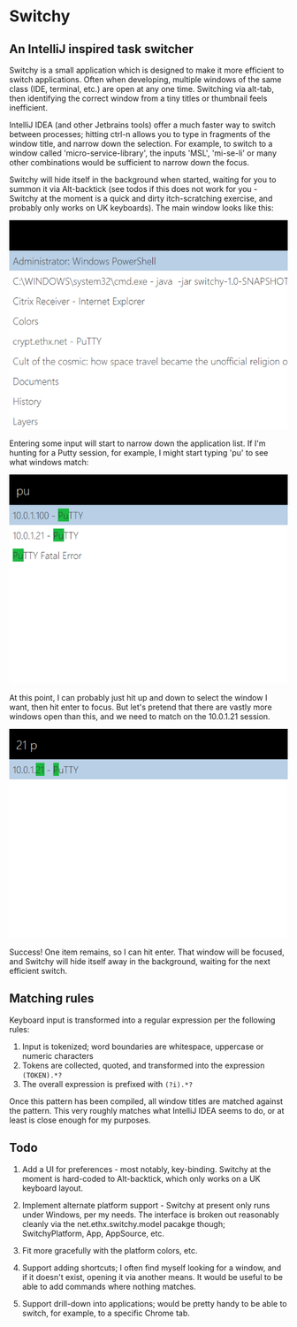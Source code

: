 # Switchy

## An IntelliJ inspired task switcher 
Switchy is a small application which is designed to make it more efficient to switch applications. Often when developing,
multiple windows of the same class (IDE, terminal, etc.) are open at any one time. Switching via alt-tab, then identifying
 the correct window from a tiny titles or thumbnail feels inefficient.

IntelliJ IDEA (and other Jetbrains tools) offer a much faster way to switch between processes; hitting ctrl-n allows you
to type in fragments of the window title, and narrow down the selection. For example, to switch to a window called 
'micro-service-library', the inputs 'MSL', 'mi-se-li' or many other combinations would be sufficient to narrow down the
focus.

Switchy will hide itself in the background when started, waiting for you to summon it via Alt-backtick (see todos if this
does not work for you - Switchy at the moment is a quick and dirty itch-scratching exercise, and probably only works on UK
keyboards). The main window looks like this:

![screenshot 0](/images/switchy_0.png?raw=true "Default list")

Entering some input will start to narrow down the application list. If I'm hunting for a Putty session, for example, I might
start typing 'pu' to see what windows match:

![screenshot 1](/images/switchy_1.png?raw=true "Searching for Putty")

At this point, I can probably just hit up and down to select the window I want, then hit enter to focus. But let's pretend
that there are vastly more windows open than this, and we need to match on the 10.0.1.21 session. 

![screenshot 2](/images/switchy_2.png?raw=true "Identifying a particular session")

Success! One item remains, so I can hit enter. That window will be focused, and Switchy will hide itself away in the 
background, waiting for the next efficient switch. 

## Matching rules

Keyboard input is transformed into a regular expression per the following rules:

1. Input is tokenized; word boundaries are whitespace, uppercase or numeric characters
2. Tokens are collected, quoted, and transformed into the expression `(TOKEN).*?` 
3. The overall expression is prefixed with `(?i).*?` 

Once this pattern has been compiled, all window titles are matched against the pattern. This very roughly matches what 
 IntelliJ IDEA seems to do, or at least is close enough for my purposes.  

## Todo
1. Add a UI for preferences - most notably, key-binding. Switchy at the moment is hard-coded to Alt-backtick, which only
works on a UK keyboard layout. 

1. Implement alternate platform support - Switchy at present only runs under Windows, per my needs. The interface is
broken out reasonably cleanly via the net.ethx.switchy.model pacakge though; SwitchyPlatform, App, AppSource, etc. 

1. Fit more gracefully with the platform colors, etc. 

1. Support adding shortcuts; I often find myself looking for a window, and if it doesn't exist, opening it via another 
means. It would be useful to be able to add commands where nothing matches. 

1. Support drill-down into applications; would be pretty handy to be able to switch, for example, to a specific Chrome 
tab. 